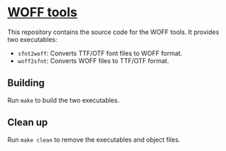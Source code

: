# [WOFF tools](https://launchpad.net/ubuntu/+source/woff-tools)

This repository contains the source code for the WOFF tools. It provides two executables:

* `sfnt2woff`: Converts TTF/OTF font files to WOFF format.
* `woff2sfnt`: Converts WOFF files to TTF/OTF format.

## Building

Run `make` to build the two executables.

## Clean up

Run `make clean` to remove the executables and object files.